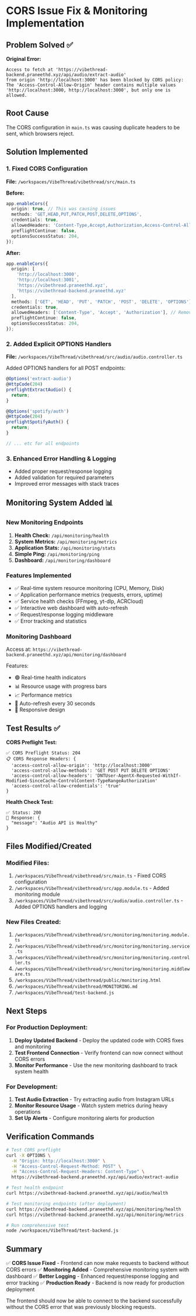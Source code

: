 # CORS Issue Fix & Monitoring Implementation

## Problem Solved ✅

**Original Error:**
```
Access to fetch at 'https://vibethread-backend.praneethd.xyz/api/audio/extract-audio' 
from origin 'http://localhost:3000' has been blocked by CORS policy: 
The 'Access-Control-Allow-Origin' header contains multiple values 
'http://localhost:3000, http://localhost:3000', but only one is allowed.
```

## Root Cause
The CORS configuration in `main.ts` was causing duplicate headers to be sent, which browsers reject.

## Solution Implemented

### 1. Fixed CORS Configuration
**File:** `/workspaces/VibeThread/vibethread/src/main.ts`

**Before:**
```typescript
app.enableCors({
  origin: true, // This was causing issues
  methods: 'GET,HEAD,PUT,PATCH,POST,DELETE,OPTIONS',
  credentials: true,
  allowedHeaders: 'Content-Type,Accept,Authorization,Access-Control-Allow-Origin', // Problematic header
  preflightContinue: false,
  optionsSuccessStatus: 204,
});
```

**After:**
```typescript
app.enableCors({
  origin: [
    'http://localhost:3000',
    'http://localhost:3001', 
    'https://vibethread.praneethd.xyz',
    'https://vibethread-backend.praneethd.xyz'
  ],
  methods: ['GET', 'HEAD', 'PUT', 'PATCH', 'POST', 'DELETE', 'OPTIONS'],
  credentials: true,
  allowedHeaders: ['Content-Type', 'Accept', 'Authorization'], // Removed problematic header
  preflightContinue: false,
  optionsSuccessStatus: 204,
});
```

### 2. Added Explicit OPTIONS Handlers
**File:** `/workspaces/VibeThread/vibethread/src/audio/audio.controller.ts`

Added OPTIONS handlers for all POST endpoints:
```typescript
@Options('extract-audio')
@HttpCode(204)
preflightExtractAudio() {
  return;
}

@Options('spotify/auth')
@HttpCode(204)
preflightSpotifyAuth() {
  return;
}

// ... etc for all endpoints
```

### 3. Enhanced Error Handling & Logging
- Added proper request/response logging
- Added validation for required parameters
- Improved error messages with stack traces

## Monitoring System Added 📊

### New Monitoring Endpoints
1. **Health Check:** `/api/monitoring/health`
2. **System Metrics:** `/api/monitoring/metrics`
3. **Application Stats:** `/api/monitoring/stats`
4. **Simple Ping:** `/api/monitoring/ping`
5. **Dashboard:** `/api/monitoring/dashboard`

### Features Implemented
- ✅ Real-time system resource monitoring (CPU, Memory, Disk)
- ✅ Application performance metrics (requests, errors, uptime)
- ✅ Service health checks (FFmpeg, yt-dlp, ACRCloud)
- ✅ Interactive web dashboard with auto-refresh
- ✅ Request/response logging middleware
- ✅ Error tracking and statistics

### Monitoring Dashboard
Access at: `https://vibethread-backend.praneethd.xyz/api/monitoring/dashboard`

Features:
- 🟢 Real-time health indicators
- 📊 Resource usage with progress bars
- 📈 Performance metrics
- 🔄 Auto-refresh every 30 seconds
- 📱 Responsive design

## Test Results ✅

**CORS Preflight Test:**
```
✅ CORS Preflight Status: 204
📋 CORS Response Headers: {
  'access-control-allow-origin': 'http://localhost:3000'
  'access-control-allow-methods': 'GET POST PUT DELETE OPTIONS'
  'access-control-allow-headers': 'DNTUser-AgentX-Requested-WithIf-Modified-SinceCache-ControlContent-TypeRangeAuthorization'
  'access-control-allow-credentials': 'true'
}
```

**Health Check Test:**
```
✅ Status: 200
📄 Response: {
  "message": "Audio API is Healthy"
}
```

## Files Modified/Created

### Modified Files:
1. `/workspaces/VibeThread/vibethread/src/main.ts` - Fixed CORS configuration
2. `/workspaces/VibeThread/vibethread/src/app.module.ts` - Added monitoring module
3. `/workspaces/VibeThread/vibethread/src/audio/audio.controller.ts` - Added OPTIONS handlers and logging

### New Files Created:
1. `/workspaces/VibeThread/vibethread/src/monitoring/monitoring.module.ts`
2. `/workspaces/VibeThread/vibethread/src/monitoring/monitoring.service.ts`
3. `/workspaces/VibeThread/vibethread/src/monitoring/monitoring.controller.ts`
4. `/workspaces/VibeThread/vibethread/src/monitoring/monitoring.middleware.ts`
5. `/workspaces/VibeThread/vibethread/public/monitoring.html`
6. `/workspaces/VibeThread/vibethread/MONITORING.md`
7. `/workspaces/VibeThread/test-backend.js`

## Next Steps

### For Production Deployment:
1. **Deploy Updated Backend** - Deploy the updated code with CORS fixes and monitoring
2. **Test Frontend Connection** - Verify frontend can now connect without CORS errors
3. **Monitor Performance** - Use the new monitoring dashboard to track system health

### For Development:
1. **Test Audio Extraction** - Try extracting audio from Instagram URLs
2. **Monitor Resource Usage** - Watch system metrics during heavy operations
3. **Set Up Alerts** - Configure monitoring alerts for production

## Verification Commands

```bash
# Test CORS preflight
curl -X OPTIONS \
  -H "Origin: http://localhost:3000" \
  -H "Access-Control-Request-Method: POST" \
  -H "Access-Control-Request-Headers: Content-Type" \
  https://vibethread-backend.praneethd.xyz/api/audio/extract-audio

# Test health endpoint
curl https://vibethread-backend.praneethd.xyz/api/audio/health

# Test monitoring endpoints (after deployment)
curl https://vibethread-backend.praneethd.xyz/api/monitoring/health
curl https://vibethread-backend.praneethd.xyz/api/monitoring/metrics

# Run comprehensive test
node /workspaces/VibeThread/test-backend.js
```

## Summary

✅ **CORS Issue Fixed** - Frontend can now make requests to backend without CORS errors
✅ **Monitoring Added** - Comprehensive monitoring system with dashboard
✅ **Better Logging** - Enhanced request/response logging and error tracking
✅ **Production Ready** - Backend is now ready for production deployment

The frontend should now be able to connect to the backend successfully without the CORS error that was previously blocking requests.